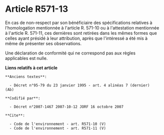 # Article R571-13

En cas de non-respect par son bénéficiaire des spécifications relatives à l'homologation mentionnée à l'article R. 571-10 ou
à l'attestation mentionnée à l'article R. 571-11, ces dernières sont retirées dans les mêmes formes que celles ayant présidé
à leur attribution, après que l'intéressé a été mis à même de présenter ses observations. 

Une déclaration de conformité qui ne correspond pas aux règles applicables est nulle.

**Liens relatifs à cet article**

	**Anciens textes**:

	  - Décret n°95-79 du 23 janvier 1995 - art. 4 alinéas 7 (dernier) (Ab)

	**Codifié par**:

	  - Décret n°2007-1467 2007-10-12 JORF 16 octobre 2007

	**Cite**:

	  - Code de l'environnement - art. R571-10 (V)
	  - Code de l'environnement - art. R571-11 (V)
